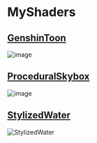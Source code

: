 # MyShaders

## [GenshinToon](https://github.com/Ken-In/MyShaders/tree/main/GenshinToon)
![image](https://user-images.githubusercontent.com/55162087/226932605-2f95733b-0e60-41f0-83a1-331d8c26e5c8.png)

## [ProceduralSkybox](https://github.com/Ken-In/MyShaders/tree/main/ProceduralSkybox)
![image](https://github.com/Ken-In/MyShaders/assets/55162087/b0645f75-7820-430a-90c3-ccb012d91504)

## [StylizedWater](https://github.com/Ken-In/MyShaders/tree/main/StylizedWater)
![StylizedWater](https://github.com/Ken-In/MyShaders/assets/55162087/b0b9c20e-86fb-420f-a732-a931ef3a03eb)
